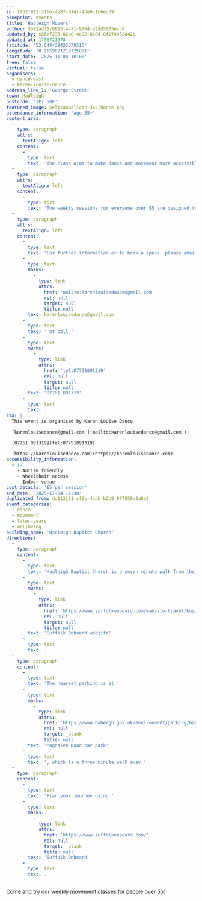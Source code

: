 ```yaml
---
id: 1852f012-3ffe-4e87-91df-4de6c1b6ec39
blueprint: events
title: 'Hadleigh Movers'
author: 5b72ad31-9613-4471-9564-e28d5005ecc0
updated_by: c86ef296-82a8-4c92-8104-8f274952842b
updated_at: 1756721678
latitude: '52.044439425379515'
longitude: '0.9559571219725871'
start_date: '2025-11-04 10:00'
free: false
virtual: false
organisers:
  - dance-east
  - karen-louise-dance
address_line_1: 'George Street'
town: Hadleigh
postcode: 'IP7 5BE'
featured_image: pelicanpelican-3x2/dance.png
attendance_information: 'age 55+'
content_area:
  -
    type: paragraph
    attrs:
      textAlign: left
    content:
      -
        type: text
        text: 'The class aims to make dance and movement more accessible by pairing the activity with the chance to meet new people in a friendly and relaxed environment. Led by a team of professional dance artists, the Movers classes gives people the opportunity to socialise and get moving in a fun and relaxed environment.'
  -
    type: paragraph
    attrs:
      textAlign: left
    content:
      -
        type: text
        text: 'The weekly sessions for everyone over 55 are designed to boost mental and physical health and include a chance to socialise and connect with others, but most importantly to have fun. Sessions will be led by an experienced dance artist and are suitable for all levels of mobility. No dance experience is necessary.'
  -
    type: paragraph
    attrs:
      textAlign: left
    content:
      -
        type: text
        text: 'For further information or to book a space, please email Karen on '
      -
        type: text
        marks:
          -
            type: link
            attrs:
              href: 'mailto:karenlouisedance@gmail.com'
              rel: null
              target: null
              title: null
        text: karenlouisedance@gmail.com
      -
        type: text
        text: ' or call '
      -
        type: text
        marks:
          -
            type: link
            attrs:
              href: 'tel:07751891319'
              rel: null
              target: null
              title: null
        text: '07751 891319'
      -
        type: text
        text: .
cta: |-
  This event is organised by Karen Louise Dance

  [karenlouisedance@gmail.com ](mailto:karenlouisedance@gmail.com )

  [07751 891319](tel:07751891319)

  [https://karenlouisedance.com](https://karenlouisedance.com)
accessibility_information:
  - |-
    - Autism friendly
    - Wheelchair access
    - Indoor venue
cost_details: '£5 per session'
end_date: '2025-11-04 11:30'
duplicated_from: dd112111-cf0b-4cdb-b2c0-0f7859c0a8b9
event_categories:
  - dance
  - movement
  - later-years
  - wellbeing
building_name: 'Hadleigh Baptist Church'
directions:
  -
    type: paragraph
    content:
      -
        type: text
        text: 'Hadleigh Baptist Church is a seven minute walk from the nearest bus stop, and you can find up-to-date times on the '
      -
        type: text
        marks:
          -
            type: link
            attrs:
              href: 'https://www.suffolkonboard.com/ways-to-travel/bus/bus-timetable-updates/'
              rel: null
              target: null
              title: null
        text: 'Suffolk Onboard website'
      -
        type: text
        text: .
  -
    type: paragraph
    content:
      -
        type: text
        text: 'The nearest parking is at '
      -
        type: text
        marks:
          -
            type: link
            attrs:
              href: 'https://www.babergh.gov.uk/environment/parking/babergh-car-and-lorry-parks/magdalen-road-short-term-car-park/'
              rel: null
              target: _blank
              title: null
        text: 'Magdalen Road car park'
      -
        type: text
        text: ', which is a three minute walk away.'
  -
    type: paragraph
    content:
      -
        type: text
        text: 'Plan your journey using '
      -
        type: text
        marks:
          -
            type: link
            attrs:
              href: 'https://www.suffolkonboard.com/'
              rel: null
              target: _blank
              title: null
        text: 'Suffolk Onboard'
      -
        type: text
        text: .
---
```

Come and try our weekly movement classes for people over 55!